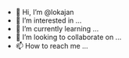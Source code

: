 - 👋 Hi, I’m @lokajan
- 👀 I’m interested in ...
- 🌱 I’m currently learning ...
- 💞️ I’m looking to collaborate on ...
- 📫 How to reach me ...

<!---
lokajan/lokajan is a ✨ special ✨ repository because its `README.md` (this file) appears on your GitHub profile.
You can click the Preview link to take a look at your changes.
--->
